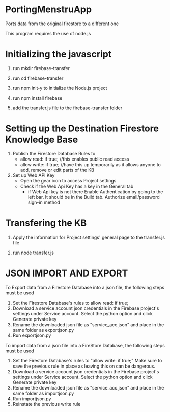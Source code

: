 # PortingMenstruApp
Ports data from the original firestore to a different one

This program requires the use of node.js

# Initializing the javascript

1. run mkdir firebase-transfer

2. run cd firebase-transfer

3. run npm init-y to initialize the Node.js project

4. run npm install firebase

5. add the transfer.js file to the firebase-transfer folder

# Setting up the Destination Firestore Knowledge Base
1. Publish the Firestore Database Rules to
   -  allow read: if true; //this enables public read access
   -  allow write: if true; //have this up temporarily as it allows anyone to add, remove or edit parts of the KB
2. Set up Web API Key
   - Open the gear icon to access Project settings
   - Check if the Web Api Key has a key in the General tab
       - if Web Api key is not there Enable Authentication by going to the left bar. It should be in the Build tab. Authorize email/password sign-in method

# Transfering the KB
1. Apply the information for Project settings' general page to the transfer.js file

2. run node transfer.js


# JSON IMPORT AND EXPORT

To Export data from a Firestore Database into a json file, the following steps must be used
1. Set the Firestore Database's rules to allow read: if true;
2. Download a service account json credentials in the Firebase project's settings under Service account. Select the python option and click Generate private key
3. Rename the downloaded json file as "service_acc.json" and place in the same folder as exportjson.py
4. Run exportjson.py

To import data from a json file into a FireStore Database, the following steps must be used
1. Set the Firestore Database's rules to "allow write: if true;" Make sure to save the previous rule in place as leaving this on can be dangerous.
2. Download a service account json credentials in the Firebase project's settings under Service account. Select the python option and click Generate private key
3. Rename the downloaded json file as "service_acc.json" and place in the same folder as importjson.py
4. Run importjson.py
5. Reinstate the previous write rule
